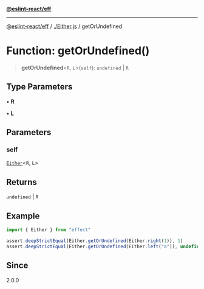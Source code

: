 [**@eslint-react/eff**](../../README.md)

***

[@eslint-react/eff](../../README.md) / [./Either.js](../README.md) / getOrUndefined

# Function: getOrUndefined()

> **getOrUndefined**\<`R`, `L`\>(`self`): `undefined` \| `R`

## Type Parameters

• **R**

• **L**

## Parameters

### self

[`Either`](../type-aliases/Either.md)\<`R`, `L`\>

## Returns

`undefined` \| `R`

## Example

```ts
import { Either } from "effect"

assert.deepStrictEqual(Either.getOrUndefined(Either.right(1)), 1)
assert.deepStrictEqual(Either.getOrUndefined(Either.left("a")), undefined)
```

## Since

2.0.0
